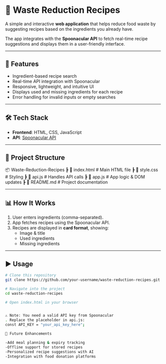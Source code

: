 # 🥗 Waste Reduction Recipes  

A simple and interactive **web application** that helps reduce food waste by suggesting recipes based on the ingredients you already have.  

The app integrates with the **Spoonacular API** to fetch real-time recipe suggestions and displays them in a user-friendly interface.  

---

## 🚀 Features
- Ingredient-based recipe search  
- Real-time API integration with Spoonacular  
- Responsive, lightweight, and intuitive UI  
- Displays used and missing ingredients for each recipe  
- Error handling for invalid inputs or empty searches  

---

## 🛠️ Tech Stack
- **Frontend**: HTML, CSS, JavaScript  
- **API**: [Spoonacular API](https://spoonacular.com/food-api)  

---

## 📂 Project Structure
📦 Waste-Reduction-Recipes
┣ 📜 index.html # Main HTML file
┣ 📜 style.css # Styling
┣ 📜 api.js # Handles API calls
┣ 📜 app.js # App logic & DOM updates
┣ 📜 README.md # Project documentation


---

## 📊 How It Works
1. User enters ingredients (comma-separated).  
2. App fetches recipes using the Spoonacular API.  
3. Recipes are displayed in **card format**, showing:
   - Image & title  
   - Used ingredients  
   - Missing ingredients  

---

## ▶️ Usage
```bash
# Clone this repository
git clone https://github.com/your-username/waste-reduction-recipes.git

# Navigate into the project
cd waste-reduction-recipes

# Open index.html in your browser


⚠️ Note: You need a valid API key from Spoonacular
. Replace the placeholder in api.js:
const API_KEY = "your_api_key_here";

🌟 Future Enhancements

-Add meal planning & expiry tracking
-Offline support for stored recipes
-Personalized recipe suggestions with AI
-Integration with food donation platforms

